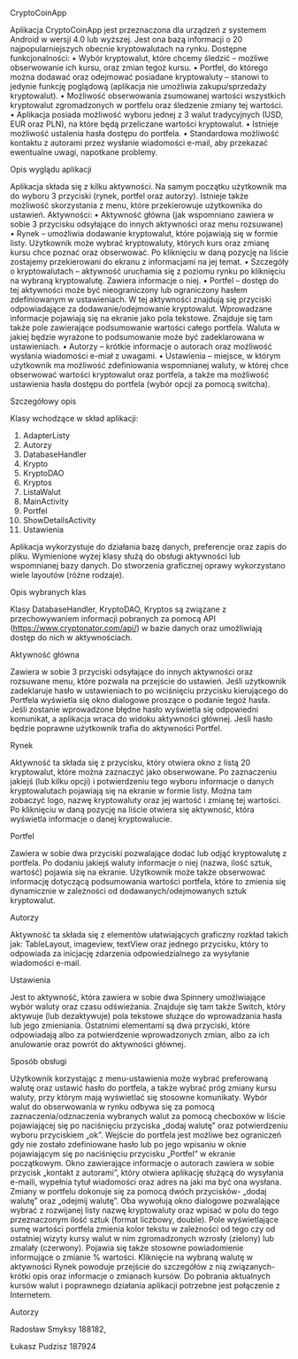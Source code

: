 CryptoCoinApp

Aplikacja CryptoCoinApp jest przeznaczona dla urządzeń z systemem Android w wersji 4.0 lub wyższej. Jest ona bazą informacji o 20 najpopularniejszych obecnie kryptowalutach na rynku.
Dostępne funkcjonalności:
  •	Wybór kryptowalut, które chcemy śledzić – możliwe obserwowanie ich kursu, oraz zmian tegoż kursu.
  •	Portfel, do którego można dodawać oraz odejmować posiadane kryptowaluty – stanowi to jedynie funkcję poglądową (aplikacja nie umożliwia zakupu/sprzedaży kryptowalut).
  •	Możliwość obserwowania zsumowanej wartości wszystkich kryptowalut zgromadzonych w portfelu oraz śledzenie zmiany tej wartości.
  •	Aplikacja posiada możliwość wyboru jednej z 3 walut tradycyjnych (USD, EUR oraz PLN), na które będą przeliczane wartości kryptowalut.
  •	Istnieje możliwość ustalenia hasła dostępu do portfela.
  •	Standardowa możliwość kontaktu z autorami przez wysłanie wiadomości e-mail, aby przekazać ewentualne uwagi, napotkane problemy.

Opis wyglądu aplikacji

Aplikacja składa się z kilku aktywności. Na samym początku użytkownik ma do wyboru 3 przyciski (rynek, portfel oraz autorzy). Istnieje także możliwość skorzystania z menu, które przekierowuje użytkownika do ustawień.
Aktywności:
  •	Aktywność główna (jak wspomniano zawiera w sobie 3 przycisku odsyłające do innych aktywności oraz menu rozsuwane)
  •	Rynek – umożliwia dodawanie kryptowalut, które pojawiają się w formie listy. Użytkownik może wybrać kryptowaluty, których kurs oraz zmianę kursu chce poznać oraz obserwować. Po kliknięciu w daną pozycję na liście zostajemy przekierowani do ekranu z informacjami na jej temat.
  •	Szczegóły o kryptowalutach – aktywność uruchamia się z poziomu rynku po kliknięciu na wybraną kryptowalutę. Zawiera informacje o niej.
  •	Portfel – dostęp do tej aktywności może być nieograniczony lub ograniczony hasłem zdefiniowanym w ustawieniach. W tej aktywności znajdują się przyciski odpowiadające za dodawanie/odejmowanie kryptowalut. Wprowadzane informacje pojawiają się na ekranie jako pola tekstowe. Znajduje się tam także pole zawierające podsumowanie wartości całego portfela. Waluta w jakiej będzie wyrażone to podsumowanie może być zadeklarowana w ustawieniach.
  •	Autorzy – krótkie informacje o autorach oraz możliwość wysłania wiadomości e-miał z uwagami.
  •	Ustawienia – miejsce, w którym użytkownik ma możliwość zdefiniowania wspomnianej waluty, w której chce obserwować wartości kryptowalut oraz portfela, a także ma możliwość ustawienia hasła dostępu do portfela (wybór opcji za pomocą switcha).

Szczegółowy opis

Klasy wchodzące w skład aplikacji:
1.	AdapterListy
2.	Autorzy
3.	DatabaseHandler
4.	Krypto
5.	KryptoDAO
6.	Kryptos
7.	ListaWalut
8.	MainActivity
9.	Portfel
10.	ShowDetailsActivity
11.	Ustawienia


Aplikacja wykorzystuje do działania bazę danych, preferencje oraz zapis do pliku. Wymienione wyżej klasy służą do obsługi aktywności lub wspomnianej bazy danych. 
Do stworzenia graficznej oprawy wykorzystano wiele layoutów (różne rodzaje).

Opis wybranych klas

Klasy DatabaseHandler, KryptoDAO, Kryptos są związane z przechowywaniem informacji pobranych za pomocą API (https://www.cryptonator.com/api/) w bazie danych oraz umożliwiają dostęp do nich w aktywnościach.

Aktywność główna

Zawiera w sobie 3 przyciski odsyłające do innych aktywności oraz rozsuwane menu, które pozwala na przejście do ustawień. Jeśli użytkownik zadeklaruje hasło w ustawieniach to po wciśnięciu przycisku kierującego do Portfela wyświetla się okno dialogowe proszące o podanie tegoż hasła. Jeśli zostanie wprowadzone błędne hasło wyświetla się odpowiedni komunikat, a aplikacja wraca do widoku aktywności głównej. Jeśli hasło będzie poprawne użytkownik trafia do aktywności Portfel.

Rynek

Aktywność ta składa się z przycisku, który otwiera okno z listą 20 kryptowalut, które można zaznaczyć jako obserwowane. Po zaznaczeniu jakiejś (lub kilku opcji) i potwierdzeniu tego wyboru informacje o danych kryptowalutach pojawiają się na ekranie w formie listy. Można tam zobaczyć logo, nazwę kryptowaluty oraz jej wartość i zmianę tej wartości. Po kliknięciu w daną pozycję na liście otwiera się aktywność, która wyświetla informacje o danej kryptowalucie.

Portfel

Zawiera w sobie dwa przyciski pozwalające dodać lub odjąć kryptowalutę z portfela. Po dodaniu jakiejś waluty informacje o niej (nazwa, ilość sztuk, wartość) pojawia się na ekranie. Użytkownik może także obserwować informację dotyczącą podsumowania wartości portfela, które to zmienia się dynamicznie w zależności od dodawanych/odejmowanych sztuk kryptowalut.

Autorzy

Aktywność ta składa się z elementów ułatwiających graficzny rozkład takich jak: TableLayout, imageview, textView oraz jednego przycisku, który to odpowiada za inicjację zdarzenia odpowiedzialnego za wysyłanie wiadomości e-mail. 

Ustawienia

Jest to aktywność, która zawiera w sobie dwa Spinnery umożlwiające wybór waluty oraz czasu odświeżania. Znajduje się tam także Switch, który aktywuje (lub dezaktywuje) pola tekstowe służące do wprowadzania hasła lub jego zmieniania. Ostatnimi elementami są dwa przyciski, które odpowiadają albo za potwierdzenie wprowadzonych zmian, albo za ich anulowanie oraz powrót do aktywności głównej.

Sposób obsługi

Użytkownik korzystając z menu-ustawienia może wybrać preferowaną walutę oraz ustawić hasło do portfela, a także wybrać próg zmiany kursu waluty, przy którym mają wyświetlać się stosowne komunikaty. 
Wybór walut do obserwowania w rynku odbywa się za pomocą zaznaczenia/odznaczenia wybranych walut za pomocą checboxów w liście pojawiającej się po naciśnięciu przyciska „dodaj walutę” oraz potwierdzeniu wyboru przyciskiem „ok”.
Wejście do portfela jest możliwe bez ograniczeń gdy nie zostało zdefiniowane hasło lub po jego wpisaniu w oknie pojawiającym się po naciśnięciu przycisku „Portfel” w ekranie początkowym.
Okno zawierające informacje o autorach zawiera w sobie przycisk „kontakt z autorami”, który otwiera aplikację służącą do wysyłania e-maili, wypełnia tytuł wiadomości oraz adres na jaki ma być ona wysłana.
Zmiany w portfelu dokonuje się za pomocą dwóch przycisków- „dodaj walutę” oraz „odejmij walutę”. Oba wywołują okno dialogowe pozwalające wybrać z rozwijanej listy nazwę kryptowaluty oraz wpisać w polu do tego przeznaczonym ilość sztuk (format liczbowy, double).
Pole wyświetlające sumę wartości portfela zmienia kolor tekstu w zależności od tego czy od ostatniej wizyty kursy walut w nim zgromadzonych wzrosły (zielony) lub zmalały (czerwony). Pojawia się także stosowne powiadomienie informujące o zmianie % wartości.
Kliknięcie na wybraną walutę w aktywności Rynek powoduje przejście do szczegółów z nią związanych- krótki opis oraz informacje o zmianach kursów.
Do pobrania aktualnych kursów walut i poprawnego działania aplikacji potrzebne jest połączenie z Internetem.

Autorzy

Radosław Smyksy 188182,

Łukasz Pudzisz 187924
